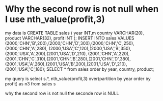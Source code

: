 
# Why the second row is not null when I use nth_value(profit,3)


my data is
CREATE TABLE sales
(
    year    INT,m
    country VARCHAR(20),
    product VARCHAR(32),
    profit  INT
);
INSERT INTO sales
VALUES
(2000,'CHN','B',200),(2000,'CHN','D',300),(2000,'CHN','C',250),(2000,'CHN','A',280),
(2000,'USA','C',120),(2000,'USA','B',350),(2000,'USA','A',200),(2001,'USA','D',210),
(2001,'CHN','A',220),(2001,'CHN','C',310),(2001,'CHN','B',280),(2001,'CHN','D',380),
(2001,'USA','A',260),(2001,'USA','B',200),(2001,'USA','D',210),(2001,'USA','C',180);
SELECT * from sales order by year, country, product;

my query is
select
    s.*,
    nth_value(profit,3) over(partition by year order by profit) as n3
from sales s

why the second row is not null
the seconde row is NULL

        